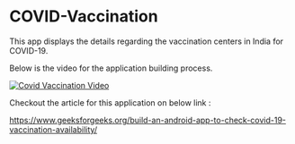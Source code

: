 # COVID-Vaccination
This app displays the details regarding the vaccination centers in India for COVID-19.

Below is the video for the application building process.

[![Covid Vaccination Video](https://img.youtube.com/vi/F-E6mFPIOrY/0.jpg)](https://www.youtube.com/watch?v=F-E6mFPIOrY)

Checkout the article for this application on below link : 

https://www.geeksforgeeks.org/build-an-android-app-to-check-covid-19-vaccination-availability/
